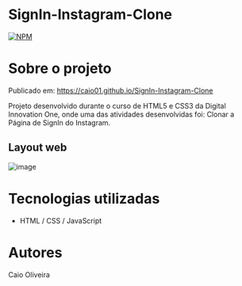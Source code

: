 # SignIn-Instagram-Clone
[![NPM](https://img.shields.io/npm/l/react)](https://github.com/caio01/SignIn-Instagram-Clone/blob/main/LICENSE)

# Sobre o projeto
Publicado em: https://caio01.github.io/SignIn-Instagram-Clone

Projeto desenvolvido durante o curso de HTML5 e CSS3 da Digital Innovation One, onde uma das atividades desenvolvidas foi: Clonar a Página de SignIn do Instagram.

## Layout web
![image](https://user-images.githubusercontent.com/49879702/207614903-56e9f8a6-cd1d-4490-92ee-120d9d350ceb.png)

# Tecnologias utilizadas
- HTML / CSS / JavaScript

# Autores

Caio Oliveira
